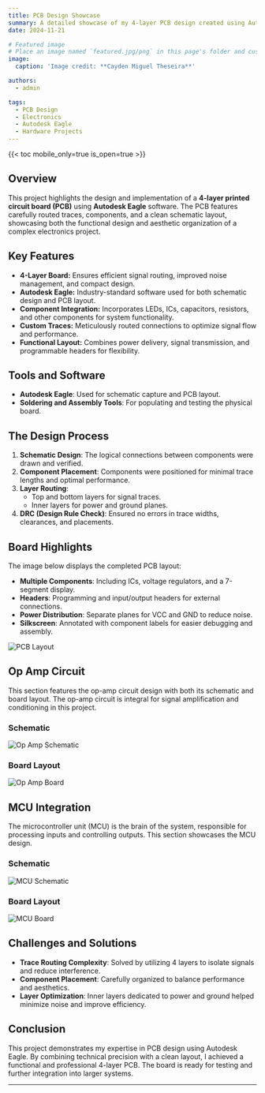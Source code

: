 ```yaml
---
title: PCB Design Showcase
summary: A detailed showcase of my 4-layer PCB design created using Autodesk Eagle. This project demonstrates the creation of schematics and board wiring for a functional electronics system.
date: 2024-11-21

# Featured image
# Place an image named `featured.jpg/png` in this page's folder and customize its options here.
image:
  caption: 'Image credit: **Cayden Miguel Theseira**'

authors:
  - admin

tags:
  - PCB Design
  - Electronics
  - Autodesk Eagle
  - Hardware Projects
---
```


{{< toc mobile_only=true is_open=true >}}

## Overview
This project highlights the design and implementation of a **4-layer printed circuit board (PCB)** using **Autodesk Eagle** software. The PCB features carefully routed traces, components, and a clean schematic layout, showcasing both the functional design and aesthetic organization of a complex electronics project.

## Key Features
- **4-Layer Board:** Ensures efficient signal routing, improved noise management, and compact design.
- **Autodesk Eagle:** Industry-standard software used for both schematic design and PCB layout.
- **Component Integration:** Incorporates LEDs, ICs, capacitors, resistors, and other components for system functionality.
- **Custom Traces:** Meticulously routed connections to optimize signal flow and performance.
- **Functional Layout:** Combines power delivery, signal transmission, and programmable headers for flexibility.

## Tools and Software
- **Autodesk Eagle**: Used for schematic capture and PCB layout.
- **Soldering and Assembly Tools**: For populating and testing the physical board.

## The Design Process
1. **Schematic Design**: The logical connections between components were drawn and verified.
2. **Component Placement**: Components were positioned for minimal trace lengths and optimal performance.
3. **Layer Routing**: 
   - Top and bottom layers for signal traces.
   - Inner layers for power and ground planes.
4. **DRC (Design Rule Check)**: Ensured no errors in trace widths, clearances, and placements.

## Board Highlights
The image below displays the completed PCB layout:
- **Multiple Components**: Including ICs, voltage regulators, and a 7-segment display.
- **Headers**: Programming and input/output headers for external connections.
- **Power Distribution**: Separate planes for VCC and GND to reduce noise.
- **Silkscreen**: Annotated with component labels for easier debugging and assembly.

![PCB Layout](PCBLayout.png)

## Op Amp Circuit
This section features the op-amp circuit design with both its schematic and board layout. The op-amp circuit is integral for signal amplification and conditioning in this project.

### Schematic
![Op Amp Schematic](OpAmpSch.png)

### Board Layout
![Op Amp Board](OpAmpBoard.png)

## MCU Integration
The microcontroller unit (MCU) is the brain of the system, responsible for processing inputs and controlling outputs. This section showcases the MCU design.

### Schematic
![MCU Schematic](featuredSch.png)

### Board Layout
![MCU Board](featured.png)

## Challenges and Solutions
- **Trace Routing Complexity**: Solved by utilizing 4 layers to isolate signals and reduce interference.
- **Component Placement**: Carefully organized to balance performance and aesthetics.
- **Layer Optimization**: Inner layers dedicated to power and ground helped minimize noise and improve efficiency.

## Conclusion
This project demonstrates my expertise in PCB design using Autodesk Eagle. By combining technical precision with a clean layout, I achieved a functional and professional 4-layer PCB. The board is ready for testing and further integration into larger systems.

---